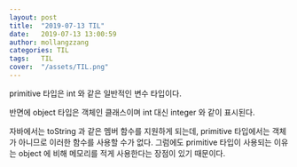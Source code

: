 ```yaml
---
layout: post
title:  "2019-07-13 TIL"
date:   2019-07-13 13:00:59
author: mollangzzang
categories: TIL
tags:	TIL
cover:  "/assets/TIL.png"
---
```


primitive 타입은 int 와 같은 일반적인 변수 타입이다.

반면에 object 타입은 객체인 클래스이며 int 대신 integer 와 같이 표시된다.

자바에서는 toString 과 같은 멤버 함수를 지원하게 되는데, primitive 타입에서는 객체가 아니므로 이러한 함수를 사용할 수가 없다. 그럼에도 primitive 타입이 사용되는 이유는 object 에 비해 메모리를 적게 사용한다는 장점이 있기 때문이다.